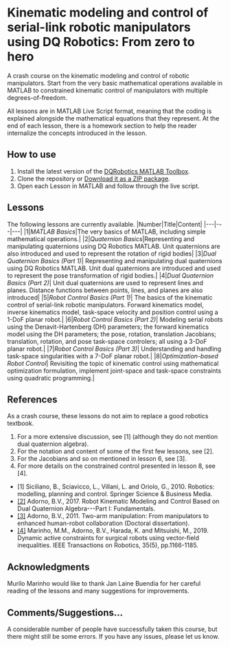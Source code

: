 # Kinematic modeling and control of serial-link robotic manipulators using DQ Robotics: From zero to hero

A crash course on the kinematic modeling and control of robotic manipulators. Start from the very basic mathematical operations available in MATLAB to constrained kinematic control of manipulators with multiple degrees-of-freedom.

All lessons are in MATLAB Live Script format, meaning that the coding is explained alongside the mathematical equations that they represent. At the end of each lesson, there is a homework section to help the reader internalize the concepts introduced in the lesson.

## How to use

1. Install the latest version of the [DQRobotics MATLAB Toolbox](https://github.com/dqrobotics/matlab/releases/latest).
2. Clone the repository or [Download it as a ZIP package](https://github.com/dqrobotics/learning-dqrobotics-in-matlab/archive/refs/heads/master.zip).
3. Open each Lesson in MATLAB and follow through the live script.

## Lessons
The following lessons are currently available.
|Number|Title|Content|
|---|---|---|
|1|*MATLAB Basics*|The very basics of MATLAB, including simple mathematical operations.|
|2|*Quaternion Basics*|Representing and manipulating quaternions using DQ Robotics MATLAB. Unit quaternions are also introduced and used to represent the rotation of rigid bodies|
|3|*Dual Quaternion Basics (Part 1)*| Representing and manipulating dual quaternions using DQ Robotics MATLAB. Unit dual quaternions are introduced and used to represent the pose transformation of rigid bodies.|
|4|*Dual Quaternion Basics (Part 2)*| Unit dual quaternions are used to represent lines and planes. Distance functions between points, lines, and planes are also introduced|
|5|*Robot Control Basics (Part 1)*| The basics of the kinematic control of serial-link robotic manipulators. Forward kinematics model, inverse kinematics model, task-space velocity and position control using a 1-DoF planar robot.|
|6|*Robot Control Basics (Part 2)*| Modeling serial robots using the Denavit-Hartenberg (DH) parameters; the forward kinematics model using the DH parameters; the pose, rotation, translation Jacobians; translation, rotation, and pose task-space controlers; all using a 3-DoF planar robot.|
|7|*Robot Control Basics (Part 3)*| Understanding and handling task-space singularities with a 7-DoF planar robot.|
|8|*Optimization-based Robot Control*| Revisiting the topic of kinematic control using mathematical optimization formulation, implement joint-space and task-space constraints using quadratic programming.|

## References
As a crash course, these lessons do not aim to replace a good robotics textbook. 

1. For a more extensive discussion, see [1] (although they do not mention dual quaternion algebra).
2. For the notation and content of some of the first few lessons, see [2].
3. For the Jacobians and so on mentioned in lesson 6, see [3].
4. For more details on the constrained control presented in lesson 8, see [4]. 

- [1] Siciliano, B., Sciavicco, L., Villani, L. and Oriolo, G., 2010. Robotics: modelling, planning and control. Springer Science & Business Media.
- [[2]](https://hal.archives-ouvertes.fr/hal-01478225/) Adorno, B.V., 2017. Robot Kinematic Modeling and Control Based on Dual Quaternion Algebra---Part I: Fundamentals.
- [[3]](https://tel.archives-ouvertes.fr/tel-00641678/) Adorno, B.V., 2011. Two-arm manipulation: From manipulators to enhanced human-robot collaboration (Doctoral dissertation).
- [[4]](https://arxiv.org/pdf/1910.11612) Marinho, M.M., Adorno, B.V., Harada, K. and Mitsuishi, M., 2019. Dynamic active constraints for surgical robots using vector-field inequalities. IEEE Transactions on Robotics, 35(5), pp.1166-1185.

## Acknowledgments
Murilo Marinho would like to thank Jan Laine Buendia for her careful reading of the lessons and many suggestions for improvements.

## Comments/Suggestions...
A considerable number of people have successfully taken this course, but there might still be some errors. If you have any issues, please let us know.
